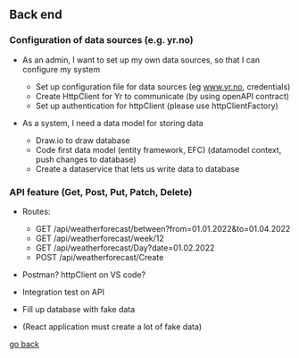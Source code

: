 ## Back end
### Configuration of data sources (e.g. yr.no)

- As an admin, I want to set up my own data sources, so that I can configure my system
    - Set up configuration file for data sources (eg www.yr.no, credentials)
    - Create HttpClient for Yr to communicate (by using openAPI contract)
    - Set up authentication for httpClient (please use httpClientFactory)

- As a system, I need a data model for storing data
    - Draw.io to draw database
    - Code first data model (entity framework, EFC) (datamodel context, push changes to database)
    - Create a dataservice that lets us write data to database

### API feature (Get, Post, Put, Patch, Delete)

- Routes: 
    - GET /api/weatherforecast/between?from=01.01.2022&to=01.04.2022
    - GET /api/weatherforecast/week/12
    - GET /api/weatherforecast/Day?date=01.02.2022
    - POST /api/weatherforecast/Create 

- Postman? httpClient on VS code?

- Integration test on API

- Fill up database with fake data

- (React application must create a lot of fake data)


[go back](../README.md/#back-end)